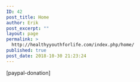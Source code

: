 ```yaml
---
ID: 42
post_title: Home
author: Erik
post_excerpt: ""
layout: page
permalink: >
  http://healthyyouthforlife.com/index.php/home/
published: true
post_date: 2018-10-30 21:23:24
---
```

[paypal-donation]